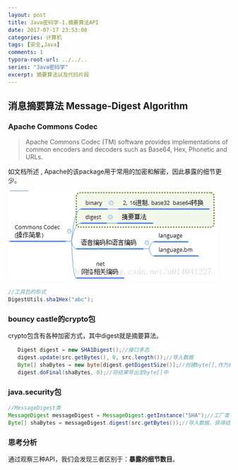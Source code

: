 ```yaml
---
layout: post
title: Java密码学-1.摘要算法API
date: 2017-07-17 23:53:08
categories: 计算机
tags: [安全,Java] 
comments: 1
typora-root-url: ../../..
series: "Java密码学"
excerpt: 摘要算法以及代码片段
---
```



## 消息摘要算法 Message-Digest Algorithm


###  Apache Commons Codec


>Apache Commons Codec (TM) software provides implementations of common encoders and decoders such as Base64, Hex, Phonetic and URLs.

如文档所述 , Apache的该package用于常用的加密和解密，因此暴露的细节更少。

![20170717234551755](/assets/blog_res/20170717234551755.png)

```java
//工具包的形式
DigestUtils.sha1Hex("abc");
```

### bouncy castle的crypto包

crypto包含有各种加密方式，其中digest就是摘要算法。  

```java
   Digest digest = new SHA1Digest();//接口多态
   digest.update(src.getBytes(), 0, src.length());//导入数据
   Byte[] shaBytes = new byte[digest.getDigestSize()];//创建byte[],作为结果
   digest.doFinal(shaBytes, 0);//将结果导出至byte[]中
```

### java.security包

```java
//MessageDigest类
MessageDigest messageDigest = MessageDigest.getInstance("SHA");//工厂类
Byte[] shaBytes = messageDigest.digest(src.getBytes());//导入数据，获得结果
```

### 思考分析

通过观察三种API，我们会发现三者区别于：**暴露的细节数目**。



